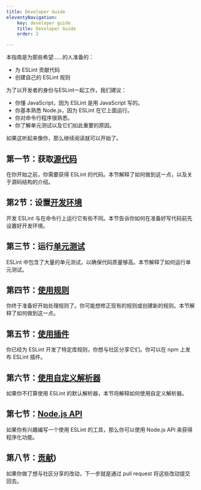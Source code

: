 ```yaml
---
title: Developer Guide
eleventyNavigation:
    key: developer guide 
    title: Developer Guide 
    order: 2

---
```


本指南是为那些希望……的人准备的：

* 为 ESLint 贡献代码
* 创建自己的 ESLint 规则

为了以开发者的身份与ESLint一起工作，我们建议：

* 你懂 JavaScript，因为 ESLint 是用 JavaScript 写的。
* 你基本熟悉 Node.js，因为 ESLint 在它上面运行。
* 你对命令行程序很熟悉。
* 你了解单元测试以及它们如此重要的原因。

如果这听起来像你，那么继续阅读就可以开始了。

## 第一节：获取[源代码](../contribute/source-code)

在你开始之前，你需要获得 ESLint 的代码。本节解释了如何做到这一点，以及关于源码结构的介绍。

## 第2节：设置[开发环境](../contribute/development-environment)

开发 ESLint 与在命令行上运行它有些不同。本节告诉你如何在准备好写代码前先设置好开发环境。

## 第三节：运行[单元测试](../contribute/tests)

ESLint 中包含了大量的单元测试，以确保代码质量够高。本节解释了如何运行单元测试。

## 第四节：[使用规则](custom-rules)

你终于准备好开始处理规则了。你可能想修正现有的规则或创建新的规则。本节解释了如何做到这一点。

## 第五节：[使用插件](plugins)

你已经为 ESLint 开发了特定库规则，你想与社区分享它们。你可以在 npm 上发布 ESLint 插件。

## 第六节：[使用自定义解析器](custom-parsers)

如果你不打算使用 ESLint 的默认解析器，本节将解释如何使用自定义解析器。

## 第七节：[Node.js API](../integrate/nodejs-api)

如果你有兴趣编写一个使用 ESLint 的工具，那么你可以使用 Node.js API 来获得程序化功能。

## 第八节：[贡献](../contribute/))

如果你做了想与社区分享的改动，下一步就是通过 pull request 将这些改动提交回去。
